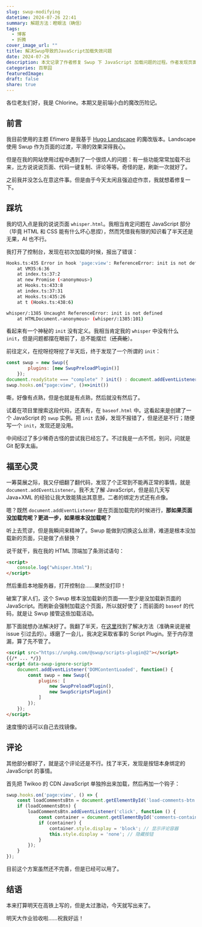 ```yaml
---
slug: swup-modifying
datetime: 2024-07-26 22:41
summary: 解题方法：瞪眼法（确信）
tags:
  - 博客
  - 折腾
cover_image_url: ""
title: 解决Swup导致的JavaScript加载失效问题
date: 2024-07-26
description: 本文记录了作者修复 Swup 下 JavaScript 加载问题的过程。作者发现页面功能如评论和代码复制无法正常加载，经过排查发现 Swup 仅替换页面的 HTML 内容，而未加载新页面的 JavaScript。作者随后找到了解决方案，使用 Swup 的 Script Plugin 来确保 JavaScript 被正确加载。最后，作者针对评论功能做了额外处理，确保 Twikoo 评论系统可以正常工作。虽然该方案还未完全完善，但已基本解决问题。
categories: 百草园
featuredImage: 
draft: false
share: true
---
```


各位老友们好，我是 Chlorine。本期又是前端小白的魔改历险记。

## 前言

我目前使用的主题 Efímero 是我基于 [Hugo Landscape](https://github.com/kkbt0/Hugo-Landscape) 的魔改版本。Landscape 使用 Swup 作为页面的过渡，平滑的效果深得我心。

但是在我的网站使用过程中遇到了一个很烦人的问题：有一些功能常常加载不出来，比方说说说页面、代码一键复制、评论等等。奇怪的是，刷新一次就好了。

之前我并没怎么在意这件事。但是由于今天太闲且强迫症作祟，我就想着修复一下。

## 踩坑

我的切入点是我的说说页面 `whisper.html`。我相当肯定问题在 JavaScript 部分（毕竟 HTML 和 CSS 能有什么坏心思捏），然而凭借我有限的知识看了半天还是无果，AI 也不行。

我打开了控制台，发现在初次加载的时候，报出了错误：

```bash
Hooks.ts:435 Error in hook 'page:view': ReferenceError: init is not defined
    at VM35:6:36
    at index.ts:37:2
    at new Promise (<anonymous>)
    at Hooks.ts:433:8
    at index.ts:37:31
    at Hooks.ts:435:26
    at t (Hooks.ts:438:6)

whisper/:1385 Uncaught ReferenceError: init is not defined
    at HTMLDocument.<anonymous> (whisper/:1385:101)
```

看起来有一个神秘的 `init` 没有定义。我相当肯定我的 `whisper` 中没有什么 `init`，但是问题都摆在眼前了，总不能摆烂（~~还真能~~）。

前往定义，在挖呀挖呀挖了半天后，终于发现了一个所谓的 `init`：

```js
const swup = new Swup({
        plugins: [new SwupPreloadPlugin()]
    });
document.readyState === "complete" ? init() : document.addEventListener("DOMContentLoaded", ()=>init()),
swup.hooks.on("page:view", ()=>init())
```

嘶，好像有点熟，但是也就是有点熟，然后就没有然后了。

试着在项目里搜索这段代码，还真有，在 `baseof.html` 中。这看起来是创建了一个 JavaScript 的 `swup` 实例。把 `init` 去掉，发现不报错了，但是还是不行；随便写一个 `init`，发现还是没用。

中间经过了多少稀奇古怪的尝试我已经忘了。不过我是一点不慌，别问，问就是 Git 配享太庙。

## 福至心灵

一筹莫展之际，我又仔细翻了翻代码，发现了个正常到不能再正常的事情，就是 `document.addEventListener`。我不太了解 JavaScript，但是前几天写 Java+XML 的经验让我大致能猜出其意思。二者的绑定方式还有点像。

嗯？既然 `document.addEventListener` 是在页面加载完的时候进行，**那如果页面没加载完呢？更进一步，如果根本没加载呢？**

听上去荒谬，但是我瞬间来精神了。Swup 能做到切换这么丝滑，难道是根本没加载新的页面，只是做了点替换？

说干就干，我在我的 HTML 顶端加了条测试语句：

```html
<script>
    console.log("whisper.html");
</script>
```

然后重启本地服务器，打开控制台……果然没打印！

破案了家人们，这个 Swup 根本没加载新的页面——至少是没加载新页面的 JavaScript。而刷新会强制加载这个页面，所以就好使了；而前面的 `baseof` 的代码，就是让 Swup 接管这些加载活动。

那下面就想办法解决好了。我翻了半天，在[这里](https://swup.js.org/getting-started/reloading-javascript/)找到了解决方法（准确来说是被 issue 引过去的）。琢磨了一会儿，我决定采取省事的 Script Plugin。至于内存泄漏，算了先不管了。

```html
<script src="https://unpkg.com/@swup/scripts-plugin@2"></script>
{{/* ... */}}
<script data-swup-ignore-script>
    document.addEventListener('DOMContentLoaded', function() {
        const swup = new Swup({
            plugins: [
                new SwupPreloadPlugin(),
                new SwupScriptsPlugin()
            ]
        });
    });
</script>
```

速度慢的话可以自己去找镜像。

## 评论

其他部分都好了，就是这个评论还是不行。找了半天，发现是按钮本身绑定的 JavaScript 的事情。

首先把 Twikoo 的 CDN JavaScript 单独拎出来加载，然后再加一个钩子：

```js
swup.hooks.on('page:view', () => {
    const loadCommentsBtn = document.getElementById('load-comments-btn');
    if (loadCommentsBtn) {
        loadCommentsBtn.addEventListener('click', function () {
            const container = document.getElementById('comments-container');
            if (container) {
                container.style.display = 'block'; // 显示评论容器
                this.style.display = 'none'; // 隐藏按钮
            }
        });
    }
});
```

目前这个方案虽然还不完善，但是已经可以用了。

## 结语

本来打算明天在高铁上写的，但是太过激动，今天就写出来了。

明天大作业验收啦……祝我好运！